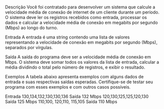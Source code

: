 Descrição
Você foi contratado para desenvolver um sistema que calcule a velocidade média de conexão de internet de um cliente durante um período. O sistema deve ler os registros recebidos como entrada, processar os dados e calcular a velocidade média de conexão em megabits por segundo (Mbps) ao longo do turno.

Entrada
A entrada é uma string contendo uma lista de valores representando a velocidade de conexão em megabits por segundo (Mbps), separados por vírgulas.

Saída
A saída do programa deve ser a velocidade média de conexão em Mbps. O sistema deve somar todos os valores da lista de entrada, calcular a média dividindo o total pelo número de registros, e exibir o resultado.

Exemplos
A tabela abaixo apresenta exemplos com alguns dados de entrada e suas respectivas saídas esperadas. Certifique-se de testar seu programa com esses exemplos e com outros casos possíveis.

Entrada
130,134,132,130,130,136		    Saída 132 Mbps
120,130,125,125,120,130	        Saída 125 Mbps
110,100, 120,110, 115,105		Saída 110 Mbps

